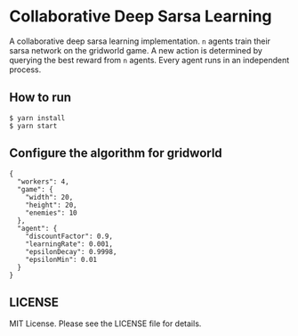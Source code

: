 Collaborative Deep Sarsa Learning
===

A collaborative deep sarsa learning implementation. `n` agents train their sarsa network on the gridworld game. A new action is determined by querying the best reward from `n` agents. Every agent runs in an independent process.

## How to run

    $ yarn install
    $ yarn start

## Configure the algorithm for gridworld

```
{
  "workers": 4,
  "game": {
    "width": 20,
    "height": 20,
    "enemies": 10
  },
  "agent": {
    "discountFactor": 0.9,
    "learningRate": 0.001,
    "epsilonDecay": 0.9998,
    "epsilonMin": 0.01
  }
}
```

## LICENSE

MIT License. Please see the LICENSE file for details.
